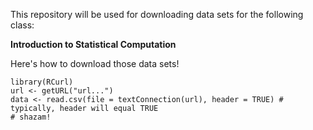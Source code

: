 This repository will be used for downloading data sets for the following class:

  **Introduction to Statistical Computation**

Here's how to download those data sets!

```{r}
library(RCurl)
url <- getURL("url...")
data <- read.csv(file = textConnection(url), header = TRUE) # typically, header will equal TRUE
# shazam!
```